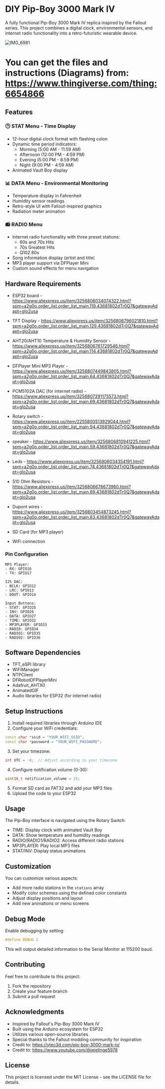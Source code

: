 # DIY Pip-Boy 3000 Mark IV

A fully functional Pip-Boy 3000 Mark IV replica inspired by the Fallout series. This project combines a digital clock, environmental sensors, and internet radio functionality into a retro-futuristic wearable device.

![IMG_6981](https://github.com/user-attachments/assets/6239cd6a-6301-482b-a73d-d807f1951759)

# You can get the files and instructions (Diagrams) from: https://www.thingiverse.com/thing:6654866

## Features

### 🕒 STAT Menu - Time Display
- 12-hour digital clock format with flashing colon
- Dynamic time period indicators:
  - Morning (5:00 AM - 11:59 AM)
  - Afternoon (12:00 PM - 4:59 PM)
  - Evening (5:00 PM - 8:59 PM)
  - Night (9:00 PM - 4:59 AM)
- Animated Vault Boy display

### 📊 DATA Menu - Environmental Monitoring
- Temperature display in Fahrenheit
- Humidity sensor readings
- Retro-style UI with Fallout-inspired graphics
- Radiation meter animation

### 📻 RADIO Menu
- Internet radio functionality with three preset stations:
  - 60s and 70s Hits
  - 70s Greatest Hits
  - Q102 80s
- Song information display (artist and title)
- MP3 player support via DFPlayer Mini
- Custom sound effects for menu navigation

## Hardware Requirements

- ESP32 board - https://www.aliexpress.us/item/3256806034074322.html?spm=a2g0o.order_list.order_list_main.119.43681802dTr0Q7&gatewayAdapt=glo2usa
  
- TFT Display - https://www.aliexpress.us/item/3256806796021810.html?spm=a2g0o.order_list.order_list_main.129.43681802dTr0Q7&gatewayAdapt=glo2usa
  
- AHT20/AHT10 Temperature & Humidity Sensor - https://www.aliexpress.us/item/3256806761729546.html?spm=a2g0o.order_list.order_list_main.114.43681802dTr0Q7&gatewayAdapt=glo2usa
  
- DFPlayer Mini MP3 Player -  https://www.aliexpress.us/item/3256807449843805.html?spm=a2g0o.order_list.order_list_main.64.43681802dTr0Q7&gatewayAdapt=glo2usa

- PCM5102A DAC (for internet radio) - https://www.aliexpress.us/item/3256807291175573.html?spm=a2g0o.order_list.order_list_main.69.43681802dTr0Q7&gatewayAdapt=glo2usa

- Rotary switch - https://www.aliexpress.us/item/2255800513929044.html?spm=a2g0o.order_list.order_list_main.94.43681802dTr0Q7&gatewayAdapt=glo2usa

- speaker - https://www.aliexpress.us/item/3256806810941225.html?spm=a2g0o.order_list.order_list_main.59.43681802dTr0Q7&gatewayAdapt=glo2usa

- Leds - https://www.aliexpress.us/item/3256806034354191.html?spm=a2g0o.order_list.order_list_main.74.43681802dTr0Q7&gatewayAdapt=glo2usa

- 510 Ohm Resistors - https://www.aliexpress.us/item/3256806678673960.html?spm=a2g0o.order_list.order_list_main.89.43681802dTr0Q7&gatewayAdapt=glo2usa

- Dupont wires - https://www.aliexpress.us/item/3256803454873245.html?spm=a2g0o.order_list.order_list_main.83.43681802dTr0Q7&gatewayAdapt=glo2usa

  
- SD Card (for MP3 player)
  
- WiFi connection

### Pin Configuration
```
MP3 Player:
- RX: GPIO16
- TX: GPIO17

I2S DAC:
- BCLK: GPIO12
- LRC: GPIO13
- DOUT: GPIO14

Input Buttons:
- STAT: GPIO25
- INV: GPIO26
- DATA: GPIO27
- TIME: GPIO32
- MP3PLAYER: GPIO33
- RADIO: GPIO34
- RADIO1: GPIO35
- RADIO2: GPIO36
```

## Software Dependencies

- TFT_eSPI library
- WiFiManager
- NTPClient
- DFRobotDFPlayerMini
- Adafruit_AHTX0
- AnimatedGIF
- Audio libraries for ESP32 (for internet radio)

## Setup Instructions

1. Install required libraries through Arduino IDE
2. Configure your WiFi credentials:
```cpp
const char *ssid = "YOUR_WIFI_SSID";
const char *password = "YOUR_WIFI_PASSWORD";
```

3. Set your timezone:
```cpp
int UTC = -8;  // Adjust according to your timezone
```

4. Configure notification volume (0-30):
```cpp
uint16_t notification_volume = 25;
```

5. Format SD card as FAT32 and add your MP3 files
6. Upload the code to your ESP32

## Usage

The Pip-Boy interface is navigated using the Rotary Switch:

- TIME: Display clock with animated Vault Boy
- DATA: Show temperature and humidity readings
- RADIO/RADIO1/RADIO2: Access different radio stations
- MP3PLAYER: Play local MP3 files
- STAT/INV: Display status animations

## Customization

You can customize various aspects:
- Add more radio stations in the `stations` array
- Modify color schemes using the defined color constants
- Adjust display positions and layout
- Add new animations or menu screens

## Debug Mode

Enable debugging by setting:
```cpp
#define DEBUG 1
```
This will output detailed information to the Serial Monitor at 115200 baud.

## Contributing

Feel free to contribute to this project:
1. Fork the repository
2. Create your feature branch
3. Submit a pull request

## Acknowledgments

- Inspired by Fallout's Pip-Boy 3000 Mark IV
- Built using the Arduino ecosystem for ESP32
- Utilizes various open-source libraries
- Special thanks to the Fallout modding community for inspiration
- Credit to: https://ytec3d.com/pip-boy-3000-mark-iv/
- Credit to: https://www.youtube.com/@jejelinge5978

## License

This project is licensed under the MIT License - see the LICENSE file for details.
